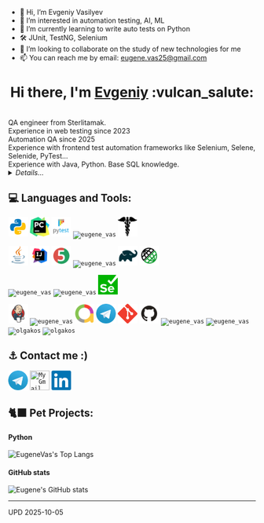 - 👋 Hi, I’m Evgeniy Vasilyev
- 👀 I’m interested in automation testing, AI, ML
- 🌱 I’m currently learning to write auto tests on Python
- 🛠 JUnit, TestNG, Selenium
- 💞️ I’m looking to collaborate on the study of new technologies for me
- 📫 You can reach me by email: eugene.vas25@gmail.com

<!---
eugenevas/eugenevas is a ✨ special ✨ repository because its `README.md` (this file) appears on your GitHub profile.
You can click the Preview link to take a look at your changes.
--->



<h1 align="center">Hi there, I'm <a href="https://github.com/eugene_vas" target="_blank">Evgeniy</a> :vulcan_salute: </h1>
<br>QA engineer from Sterlitamak. 
<br>Experience in web testing since 2023
<br>Automation QA since 2025
<br>Experience with frontend test automation frameworks like Selenium, Selene, Selenide, PyTest...
<br>Experience with Java, Python. Base SQL knowledge.

<details>
    <summary><i>Details...</i></summary>
<!-- Additional Work Line section -->
<!-- <summary>My Work Line</summary> -->  
    
```mermaid
  gantt 
    title In IT since 2018. Work experience (A Gantt chart was updated on 2023-08-01):
    dateFormat  YYYY-MM
    section OlgaKos
    Junior QA         :done, 2018-12, 90d
    Manual Tester	  :done, 2019-03, 2019-09
    Manual QA         :after, 2019-09, 2021-10
    QA automation engineer     :active, 2020-06, 2023-08
```
</details>
            
    
<!-- EDU section -->
<!--
## :four_leaf_clover: Образование, курсы
<details><summary><i>List</i></summary> 
    
* qa.guru
* software-testing.ru
* Udemy    
</details>
-->  





## :computer:  Languages and Tools:
<code><img src="images/logo/python.svg" width="40" height="40"  alt="eugene_vas" title="Python"></code>
<code><img src="images/logo/pycharm.png" width="40" height="40"  alt="eugene_vas" title="PyCharm"></code>
<code><img src="images/logo/pytest.png" width="40" height="40"  alt="eugene_vas" title="PyTest"></code>
<code><img src="images/logo/selene.png" width="40" height="40"  alt="eugene_vas" title="Selene"></code>
<code><img src="images/logo/request.png" width="40" height="40"  alt="eugene_vas" title="Request"></code>

<code><img src="images/logo/Java.svg" width="40" height="40"  alt="eugene_vas" title="Java"></code>
<code><img src="images/logo/Idea.svg" width="40" height="40"  alt="eugene_vas" title="IJ IDEA"></code>
<code><img src="images/logo/Junit5.svg" width="40" height="40" alt="eugene_vas" title="JUnit 5"></code>
<code><img src="images/logo/Selenide.svg" width="40" height="40" alt="eugene_vas" title="Selenide"></code>
<code><img src="images/logo/Gradle.svg" width="40" height="40"  alt="eugene_vas" title="Gradle"></code>
<code><img src="images/logo/RestAssured.svg" width="40" height="40"  alt="eugene_vas" title="Rest-Assured"></code>

<code><img src="images/logo/VStudio.svg" width="40" height="40"  alt="eugene_vas" title="Visual Studio"></code>
<code><img src="images/logo/NUnit_png.png" width="40" height="40"  alt="eugene_vas" title="NUnit"></code>
<code><img src="images/logo/webdriver4.png" width="40" height="40"  alt="eugene_vas" title="Selenium WebDriver"></code>

<code><img src="images/logo/Jenkins.svg" width="40" height="40"  alt="eugene_vas" title="Jenkins"></code>
<code><img src="images/logo/Selenoid.svg" width="40" height="40"  alt="eugene_vas" title="Selenoid"></code>
<code><img src="images/logo/Allure_new.png" width="40" height="40"  alt="eugene_vas" title="Allure Report"></code>
<code><img src="images/logo/Telegram.svg" width="40" height="40"  alt="eugene_vas" title="Telegram Bot"></code>
<code><img src="images/logo/Git.svg" width="40" height="40" alt="Git" title="Git"></code>
<code><img src="images/logo/GitHub.svg" width="40" height="40"  alt="eugene_vas" title="Github"></code>
<code><img src="images/logo/redmine_png.png" width="40" height="40" alt="eugene_vas" title="Redmine"></code>
<code><img src="images/logo/Postman.svg" width="40" height="40" alt="eugene_vas" title="Postman"></code> 
<code><img src="images/logo/MicrosoftSqlServer.svg" width="40" height="40" alt="olgakos" title="Microsoft SQL Server"></code> 
<code><img src="images/logo/browserstack.png" width="40" height="40"  alt="olgakos" title="BrowserStack"></code>
      
<!--
<code></code> 
<code></code> 
<a href="https://qameta.io/"><img src="images/logo/Allure_TO.svg" width="50" height="50"  alt="olgakos" title="AllureTestOps"></a>
<a href="https://habr.com/ru/post/438870/"><img src="images/logo/Lombok.svg" width="50" height="50"  alt="olgakos" title="Lombok"></a>  
<a href="https://www.atlassian.com/ru/software/jira"><img src="images/logo/Jira.svg" width="50" height="50"  alt="olgakos" title="Jira"></a>
-->
</p>

<!--  Contacts section -->
## :anchor: Contact me :) 
<code><a href="https://t.me/eugene_vas"><img src="images/logo/Telegram.svg" width="40" height="40" title="My Telegram"></a></code>
<code><a href="mailto:eugene.vas25@gmail.com" target="blank"><img src="images/logo/Gmail.svg" height="40" width="40" title="My Gmail"></a></code>
<code><a href="https://www.linkedin.com/in/" target="blank"><img src="images/logo/linkedin.png" height="40" width="40" title="My Linkedin"></a></code> 

 <!--   
<table valign="top"><tr>   
<td>
<b>Тестовые фреймворки:</b>
<br>- Selenide (Python) (50%) 
<br>- Selenium WebDriver (Java) (20%)
</td>   
<td  valign="top">
<b>Средства визуализации результатов тестирования: </b>
<br>- Allure 
<br>- Telegram Bot
</td>    
<td> 
<b>Version Control: </b>
<br>- Git + GitHub (80%) 
</td>
</tr><tr>
<td>
<b>Библиотеки для тестирования:</b>
<br>- Pytest (Python)
<br>- Requests (Python)
<br>- JUnit5 (Java)
<br>- Rest-Assured
</td>
       
<td>
<b>Системы багтрекинга:</b>
<br>- Redmine
<br>- Jira
</td>  
<td>
<b>Удаленный запуск</b>
<br>- Jenkins 
<br>- BrowserStack
</td>
</tr><tr>
<td>
<b>Сборщики проектов:</b>
<br>- Gradle (80%)
<br>- Maven (20%)
</td>  
<td>
<b>Databases:</b>
<br>- Microsoft SQL Server
<br>
</td>    
<td>
<b>Дополнительно:</b>
<br>- Postman
</td>
</tr></table>
-->

## :black_cat: Pet Projects:

#### Python




<!--
[![Email](images/logo/GmailIcon.png)](mailto:qaxxx@gmail.com)
<a href="https://t.me/xxx" target="blank"><img align="center" src="https://www.vectorlogo.zone/logos/telegram/telegram-icon.svg" alt="Olga Kos" height="50" width="50" /></a>
<a><img width="53%" align="center" title="Profile" alt="Eugene's Profile" src="https://github-stats-alpha.vercel.app/api/?username=olgakos&cc=FFFFFF&tc=00b887&ic=b8722b&bc=FFFFFF"></a> 
![](https://github-profile-summary-cards.vercel.app/api/cards/profile-details?username=olgakos&theme=vue)
## :anchor: Contacts
  ![Telegram](https://img.shields.io/badge/Telegram-2CA5E0?style=for-the-badge&logo=telegram&logoColor=white)
  ![Facebook](https://img.shields.io/badge/Facebook-%231877F2.svg?style=for-the-badge&logo=Facebook&logoColor=white)
--> 

<!--  Widgets section -->
![EugeneVas's Top Langs](http://github-profile-summary-cards.vercel.app/api/cards/repos-per-language?username=olgakos&theme=vue) 


#### GitHub stats
![Eugene's GitHub stats](http://github-profile-summary-cards.vercel.app/api/cards/stats?username=olgakos&theme=vue)


<!--
[![Top Langs](https://github-readme-stats.vercel.app/api/top-langs/?username=eugenevas&layout=compact)](https://github.com/anuraghazra/github-readme-stats)
-->
       
------------------
UPD 2025-10-05
